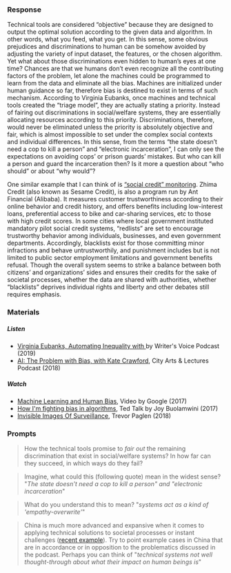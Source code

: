 ### Response
Technical tools are considered “objective” because they are designed to output the optimal solution according to the given data and algorithm. In other words, what you feed, what you get. In this sense, some obvious prejudices and discriminations to human can be somehow avoided by adjusting the variety of input dataset, the features, or the chosen algorithm. Yet what about those discriminations even hidden to human’s eyes at one time? Chances are that we humans don’t even recognize all the contributing factors of the problem, let alone the machines could be programmed to learn from the data and eliminate all the bias. Machines are initialized under human guidance so far, therefore bias is destined to exist in terms of such mechanism. According to Virginia Eubanks, once machines and technical tools created the “triage model”, they are actually stating a priority. Instead of fairing out discriminations in social/welfare systems, they are essentially allocating resources according to this priority. Discriminations, therefore, would never be eliminated unless the priority is absolutely objective and fair, which is almost impossible to set under the complex social contexts and individual differences.
In this sense, from the terms “the state doesn’t need a cop to kill a person” and “electronic incarceration”, I can only see the expectations on avoiding cops’ or prison guards’ mistakes. But who can kill a person and guard the incarceration then? Is it more a question about “who should” or about “why would”?

One similar example that I can think of is [“social credit” monitoring](https://www.youtube.com/watch?v=GsIdUGWsXn8&feature=emb_title). Zhima Credit (also known as Sesame Credit), is also a program run by Ant Financial (Alibaba). It measures customer trustworthiness according to their online behavior and credit history, and offers benefits including low-interest loans, preferential access to bike and car-sharing services, etc to those with high credit scores. In some cities where local government instituted mandatory pilot social credit systems, “redlists” are set to encourage trustworthy behavior among individuals, businesses, and even government departments. Accordingly, blacklists exist for those committing minor infractions and behave untrustworthily, and punishment includes but is not limited to public sector employment limitations and government benefits refusal. Though the overall system seems to strike a balance between both citizens’ and organizations’ sides and ensures their credits for the sake of societal processes, whether the data are shared with authorities, whether “blacklists” deprives individual rights and liberty and other debates still requires emphasis.

### Materials
##### Listen
- [Virginia Eubanks, Automating Inequality with ](https://www.writersvoice.net/tag/virginia-eubanks/) by Writer's Voice Podcast (2019)
- [AI: The Problem with Bias, with Kate Crawford](https://open.spotify.com/episode/0ysGO67iXaPmTx4h9v33z3?si=FmJeEuyJTeiqckjpHCTlVQ), City Arts & Lectures Podcast (2018)

##### Watch
- [Machine Learning and Human Bias](https://www.youtube.com/watch?v=59bMh59JQDo), Video by Google (2017)
- [How I'm fighting bias in algorithms](https://www.youtube.com/watch?v=UG_X_7g63rY), Ted Talk by Joy Buolamwini (2017)
- [Invisible Images Of Surveillance](https://www.youtube.com/watch?v=ijVTdSoZEC4), Trevor Paglen (2018)

### Prompts
>How the technical tools promise to *fair out* the remaining discrimination that exist in social/welfare systems? In how far can they succeed, in which ways do they fail?

>Imagine, what could this (following quote) mean in the widest sense?
"*The state doesn't need a cop to kill a person" and "electronic incarceration*"

>What do you understand this to mean?
"*systems act as a kind of 'empathy-overwrite'*"

>China is much more advanced and expansive when it comes to applying technical solutions to societal processes or instant challenges ([recent example](https://www.nytimes.com/2020/03/01/business/china-coronavirus-surveillance.html?)). Try to point example cases in China that are in accordance or in opposition to the problematics discussed in the podcast. Perhaps you can think of
"*technical systems not well thought-through about what their impact on human beings is*"
